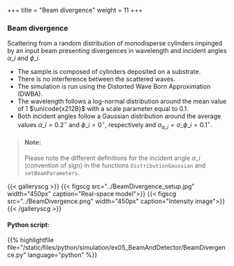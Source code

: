 +++
title = "Beam divergence"
weight = 11
+++

### Beam divergence

Scattering from a random distribution of monodisperse cylinders impinged by an input beam presenting divergences in wavelength and incident angles $\alpha\_i$ and $\phi\_i$.

* The sample is composed of cylinders deposited on a substrate.
* There is no interference between the scattered waves.
* The simulation is run using the Distorted Wave Born Approximation (DWBA).
* The wavelength follows a log-normal distribution around the mean value of $1$ $\unicode{x212B}$ with a scale parameter equal to $0.1$.
* Both incident angles follow a Gaussian distribution around the average values $\alpha\_i = 0.2 ^{\circ}$ and $\phi\_i = 0^{\circ}$, respectively and $\sigma_{\alpha\_i} = \sigma\_{\phi\_i} = 0.1^{\circ}$.  

> #### Note:  
> Please note the different definitions for the incident angle $\alpha\_i$  (convention of sign) in the functions `DistributionGaussian` and `setBeamParameters`.
  
{{< galleryscg >}}
{{< figscg src="../BeamDivergence_setup.jpg" width="450px" caption="Real-space model">}}
{{< figscg src="../BeamDivergence.png" width="450px" caption="Intensity image">}}
{{< /galleryscg >}}

#### Python script:
{{% highlightfile file="/static/files/python/simulation/ex05_BeamAndDetector/BeamDivergence.py" language="python" %}}